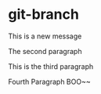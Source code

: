 # git-branch
This is a new message

The second paragraph

This is the third paragraph

Fourth Paragraph BOO~~